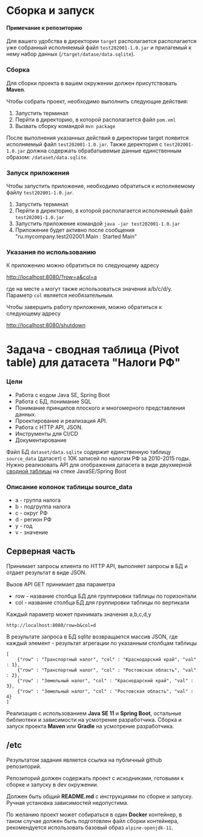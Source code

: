 # Сборка и запуск

#### Примечание к репозиторию

Для вашего удобства в директории `target` располагается располагается уже собранный исполняемый файл `test202001-1.0.jar` и прилагемый к нему набор данных (`/target/datase/data.sqlite`).

### Сборка

Для сборки проекта в вашем окружении должен присутствовать **Maven**. 

Чтобы собрать проект, необходимо выполнить следующие действия:
1. Запустить терминал
2. Перйти в директорию, в которой располагается файл `pom.xml`
3. Вызвать сборку командой `mvn package`

После выполнения указанных действий в директории target появится исполняемый файл `test202001-1.0.jar`. Также деректория с `test202001-1.0.jar` должна содержать обрабатывемые данные единственным образом: `/dataset/data.sqlite`.

### Запуск приложения

Чтобы запустить приложение, необходимо обратиться к исполняемому файлу `test202001-1.0.jar`.

1. Запустить терминал
2. Перйти в директорию, в которой располагается исполняемый файл `test202001-1.0.jar`
3. Запустить приложение командой `java -jar test202001-1.0.jar`
4. Приложение будет активно после сообщения "ru.mycompany.test202001.Main  : Started Main"

### Указания по использованию

К приложению можно обратиться по следующему адресу 

<http://localhost:8080/?row=a&col=a>

где на месте `a` могут также использоваться значения a/b/c/d/y. Параметр `col` является необязательным.

Чтобы завершить работу приложения, можно обратиться к следующему адресу

<http://localhost:8080/shutdown>


# Задача - сводная таблица (Pivot table) для датасета "Налоги РФ"

### Цели

* Работа с кодом Java SE, Spring Boot
* Работа с БД, понимание SQL
* Понимание принципов плоского и многомерного представления данных.
* Проектирование и реализация API.
* Работа с HTTP API, JSON.
* Инструменты для CI/CD
* Документирование

Файл БД `dataset/data.sqlite` содержит единственную таблицу `source_data` (датасет) с 10К записей по налогам РФ за 2010-2015 годы. Нужно реализовать API для отображения датасета в виде двухмерной [сводной таблицы](https://en.wikipedia.org/wiki/Pivot_table) на стеке JavaSE/Spring Boot

### Описание колонок таблицы source_data

* a - группа налога 
* b - подгруппа налога
* c - округ РФ
* d - регион РФ 
* y - год
* v - значение

## Серверная часть

Принимает запросы клиента по HTTP API, выполняет запросы в БД и отдает результат в виде JSON.

Вызов API GET принимает два параметра 

* row - название столбца БД для группировки таблицы по горизонтали
* col - название столбца БД для группировки таблицы по вертикали

Каждый параметр может принимать значения a,b,c,d,y 

```
http://localhost:8080/row=b&col=d
```

В результате запроса в БД *sqlite* возвращается массив JSON, где каждый элемент - результат агрегации по указанным столбцам таблицы

```
[
    {"row" : "Транспортный налог", "col" : "Краснодарский край", "val" : 1},
    {"row" : "Транспортный налог", "col" : "Ростовская область", "val" : 2},
    {"row" : "Земельный налог", "col" : "Краснодарский край", "val" : 3},
    {"row" : "Земельный налог", "col" : "Ростовская область", "val" : 4}
]
```

Реализация с использованием **Java SE 11** и **Spring Boot**, остальные библиотеки и зависимости на усмотрение разработчика.
Сборка и запуск проекта **Maven** или **Gradle** на усмотрение разработчика.
 
## /etc

Результатом задания является ссылка на публичный github репозиторий.

Репозиторий должен содержать проект с исходниками, готовыми к сборке и запуску в dev окружении.

Должен быть общий **README.md** с инструкциями по сборке и запуску. Ручная установка зависимостей недопустима.

По желанию проект может собираться в один **Docker** контейнер, в таком случае должен быть подготовлен файл сборки контейнера, рекомендуется использовать базовый образ `alpine-openjdk-11`.
